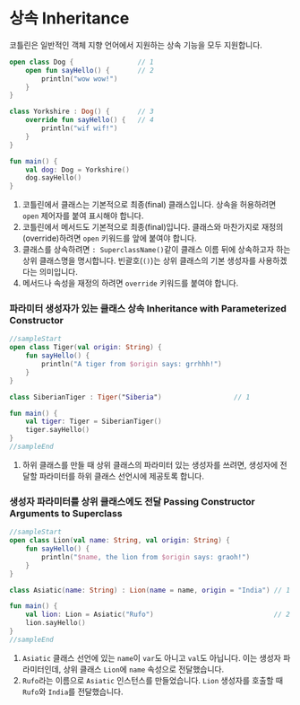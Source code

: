 # 상속 Inheritance

코틀린은 일반적인 객체 지향 언어에서 지원하는 상속 기능을 모두 지원합니다.

```kotlin
open class Dog {                // 1
    open fun sayHello() {       // 2
        println("wow wow!")
    }
}

class Yorkshire : Dog() {       // 3
    override fun sayHello() {   // 4
        println("wif wif!")
    }
}

fun main() {
    val dog: Dog = Yorkshire()
    dog.sayHello()
}
```

1. 코틀린에서 클래스는 기본적으로 최종(final) 클래스입니다. 상속을 허용하려면 `open` 제어자를 붙여 표시해야 합니다.
2. 코틀린에서 메서드도 기본적으로 최종(final)입니다. 클래스와 마찬가지로 재정의(override)하려면 `open` 키워드를 앞에 붙여야 합니다.
3. 클래스를 상속하려면 `: SuperclassName()`같이 클래스 이름 뒤에 상속하고자 하는 상위 클래스명을 명시합니다. 빈괄호(`()`)는 상위 클래스의 기본 생성자를 사용하겠다는 의미입니다.
4. 메서드나 속성을 재정의 하려면 `override` 키워드를 붙여야 합니다.

### 파라미터 생성자가 있는 클래스 상속 Inheritance with Parameterized Constructor

```kotlin
//sampleStart
open class Tiger(val origin: String) {
    fun sayHello() {
        println("A tiger from $origin says: grrhhh!")
    }
}

class SiberianTiger : Tiger("Siberia")                  // 1

fun main() {
    val tiger: Tiger = SiberianTiger()
    tiger.sayHello()
}
//sampleEnd
```


1. 하위 클래스를 만들 때 상위 클래스의 파라미터 있는 생성자를 쓰려면, 생성자에 전달할 파라미터를 하위 클래스 선언시에 제공토록 합니다.

### 생성자 파라미터를 상위 클래스에도 전달 Passing Constructor Arguments to Superclass

```kotlin
//sampleStart
open class Lion(val name: String, val origin: String) {
    fun sayHello() {
        println("$name, the lion from $origin says: graoh!")
    }
}

class Asiatic(name: String) : Lion(name = name, origin = "India") // 1

fun main() {
    val lion: Lion = Asiatic("Rufo")                              // 2
    lion.sayHello()
}
//sampleEnd
```

1. `Asiatic` 클래스 선언에 있는 `name`이 `var`도 아니고 `val`도 아닙니다. 이는 생성자 파라미터인데, 상위 클래스 `Lion`에 `name` 속성으로 전달했습니다.
2. `Rufo`라는 이름으로 `Asiatic` 인스턴스를 만들었습니다. `Lion` 생성자를 호출할 때 `Rufo`와 `India`를 전달했습니다.

